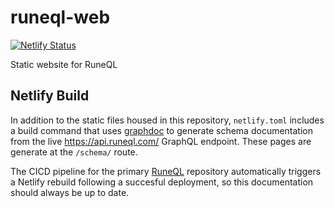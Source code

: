 # runeql-web

[![Netlify Status](https://api.netlify.com/api/v1/badges/710bc572-8c17-4b7e-9299-6bf58a1ca5ee/deploy-status)](https://app.netlify.com/sites/runeql/deploys)

Static website for RuneQL

## Netlify Build

In addition to the static files housed in this repository, `netlify.toml` includes a build command that uses [graphdoc](https://github.com/2fd/graphdoc) to generate schema documentation from the live https://api.runeql.com/ GraphQL endpoint. These pages are generate at the `/schema/` route. 

The CICD pipeline for the primary [RuneQL](https://github.com/schmidlidev/runeql) repository automatically triggers a Netlify rebuild following a succesful deployment, so this documentation should always be up to date.
